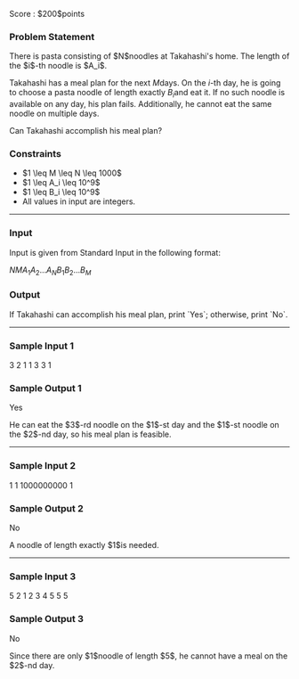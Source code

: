 
<div>

<span>

<span>

<p>
Score : $200$points
</p>

<div>

<section>

### **Problem Statement**

<p>
There is pasta consisting of $N$noodles at Takahashi's home.  The length of the $i$-th noodle is $A_i$.

Takahashi has a meal plan for the next $M$days.
On the $i$-th day, he is going to choose a pasta noodle of length exactly $B_i$and eat it.
If no such noodle is available on any day, his plan fails.
Additionally, he cannot eat the same noodle on multiple days.
</p>

<p>
Can Takahashi accomplish his meal plan?
</p>

</section>

</div>

<div>

<section>

### **Constraints**

<ul>

<li>
$1 \leq M \leq N \leq 1000$
</li>

<li>
$1 \leq A_i \leq 10^9$
</li>

<li>
$1 \leq B_i \leq 10^9$
</li>

<li>
All values in input are integers.
</li>

</ul>

</section>

</div>

---

<div>

<div>

<section>

### **Input**

<p>
Input is given from Standard Input in the following format:
</p>

<div>

$N$$M$$A_1$$A_2$$\ldots$$A_N$$B_1$$B_2$$\ldots$$B_M$
</div>

</section>

</div>

<div>

<section>

### **Output**

<p>
If Takahashi can accomplish his meal plan, print `Yes`; otherwise, print `No`.
</p>

</section>

</div>

</div>

---

<div>

<section>

### **Sample Input 1**

<div>

3 2
1 1 3
3 1

</div>

</section>

</div>

<div>

<section>

### **Sample Output 1**

<div>

Yes

</div>

<p>
He can eat the $3$-rd noodle on the $1$-st day and the $1$-st noodle on the $2$-nd day, so his meal plan is feasible.
</p>

</section>

</div>

---

<div>

<section>

### **Sample Input 2**

<div>

1 1
1000000000
1

</div>

</section>

</div>

<div>

<section>

### **Sample Output 2**

<div>

No

</div>

<p>
A noodle of length exactly $1$is needed.
</p>

</section>

</div>

---

<div>

<section>

### **Sample Input 3**

<div>

5 2
1 2 3 4 5
5 5

</div>

</section>

</div>

<div>

<section>

### **Sample Output 3**

<div>

No

</div>

<p>
Since there are only $1$noodle of length $5$, he cannot have a meal on the $2$-nd day.
</p>

</section>

</div>

</span>

</span>

</div>
